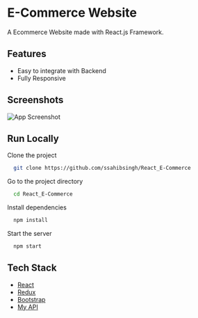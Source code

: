 # E-Commerce Website

A Ecommerce Website made with React.js Framework.



## Features

- Easy to integrate with Backend
- Fully Responsive


## Screenshots

![App Screenshot](https://img.rasset.ie/00139b7c-1600.jpg)



## Run Locally

Clone the project

```bash
  git clone https://github.com/ssahibsingh/React_E-Commerce
```

Go to the project directory

```bash
  cd React_E-Commerce
```

Install dependencies

```bash
  npm install
```

Start the server

```bash
  npm start
```



## Tech Stack

* [React](https://reactjs.org/)
* [Redux](https://redux.js.org/)
* [Bootstrap](https://getbootstrap.com/)
* [My API](http://localhost:3000/api/products)

